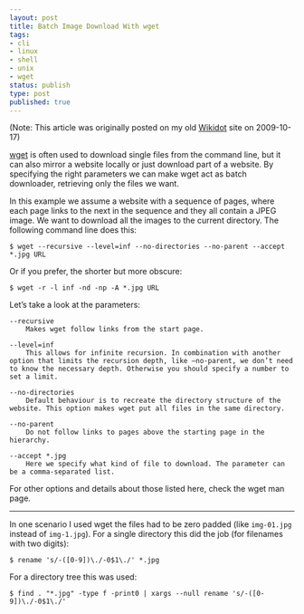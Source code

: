 ```yaml
---
layout: post
title: Batch Image Download With wget
tags:
- cli
- linux
- shell
- unix
- wget
status: publish
type: post
published: true
---
```

(Note: This article was originally posted on my old [Wikidot](http://www.wikidot.com/) site on 2009-10-17)

[wget](http://www.gnu.org/software/wget/) is often used to download single files from the command line, but it can also mirror a website locally or just download part of a website. By specifying the right parameters we can make wget act as batch downloader, retrieving only the files we want.

In this example we assume a website with a sequence of pages, where each page links to the next in the sequence and they all contain a JPEG image. We want to download all the images to the current directory. The following command line does this:

`$ wget --recursive --level=inf --no-directories --no-parent --accept *.jpg URL`

Or if you prefer, the shorter but more obscure:

`$ wget -r -l inf -nd -np -A *.jpg URL`

Let’s take a look at the parameters:

```
--recursive
    Makes wget follow links from the start page.

--level=inf
    This allows for infinite recursion. In combination with another option that limits the recursion depth, like –no-parent, we don’t need to know the necessary depth. Otherwise you should specify a number to set a limit.

--no-directories
    Default behaviour is to recreate the directory structure of the website. This option makes wget put all files in the same directory.

--no-parent
    Do not follow links to pages above the starting page in the hierarchy.

--accept *.jpg
    Here we specify what kind of file to download. The parameter can be a comma-separated list.
```

For other options and details about those listed here, check the wget man page.

---

In one scenario I used wget the files had to be zero padded (like `img-01.jpg` instead of `img-1.jpg`). For a single directory this did the job (for filenames with two digits):

`$ rename 's/-([0-9])\./-0$1\./' *.jpg`

For a directory tree this was used:

`$ find . "*.jpg" -type f -print0 | xargs --null rename 's/-([0-9])\./-0$1\./'`
